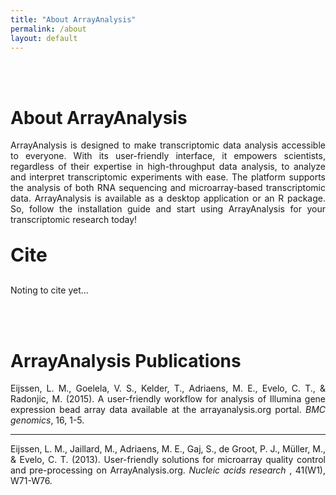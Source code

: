 ```yaml
---
title: "About ArrayAnalysis"
permalink: /about
layout: default
---
```

<br>
<br>
<div class="container px-1">
<div class="row">
  <div class="col-sm-8 px-3">
	  <div class="jumbotron p-5 h-100" style="text-align: justify">
		  <h1><b>About</b> ArrayAnalysis</h1>
		    <p>ArrayAnalysis is designed to make transcriptomic data analysis accessible to everyone. 
		  With its user-friendly interface, it empowers scientists, regardless of their expertise in high-throughput data analysis, to analyze and interpret transcriptomic experiments with ease. 
		  The platform supports the analysis of both RNA sequencing and microarray-based transcriptomic data.  
		  ArrayAnalysis is available as a desktop application or an R package. 
		  So, follow the installation guide and start using ArrayAnalysis for your transcriptomic research today!</p>
	  </div>
  </div>
  <div class="col-sm-4 px-3">
	  <div class="jumbotron p-5 bg-info text-white h-100" style="text-align: left">
		  <p style="font-size: 30px"><b>Cite</b></p>
		  <p>Noting to cite yet...</p>
		  <br>
	  </div>
  </div>
</div>
<br>
<div class="row">
  <div class="col-sm-12 px-3">
	  <div class="jumbotron p-5" style="text-align: justify">
		  <h1>ArrayAnalysis <b>Publications</b></h1>
		  <p>Eijssen, L. M., Goelela, V. S., Kelder, T., Adriaens, M. E., Evelo, C. T., & Radonjic, M. (2015). 
		  A user-friendly workflow for analysis of Illumina gene expression bead array data available at the arrayanalysis.org portal. 
		  <i>BMC genomics</i>, 16, 1-5.</p>
		  <hr>
		    <p> Eijssen, L. M., Jaillard, M., Adriaens, M. E., Gaj, S., de Groot, P. J., Müller, M., & Evelo, C. T. (2013). 
		    User-friendly solutions for microarray quality control and pre-processing on ArrayAnalysis.org. <i>Nucleic acids research</i>
		    , 41(W1), W71-W76.</p>
	  </div>
  </div>
</div>
</div>
<br>




